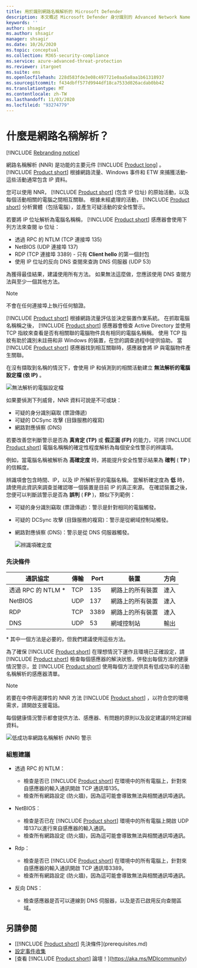 ```yaml
---
title: 用於識別網路名稱解析的 Microsoft Defender
description: 本文概述 Microsoft Defender 身分識別的 Advanced Network Name 解析功能和用途。
keywords: ''
author: shsagir
ms.author: shsagir
manager: shsagir
ms.date: 10/26/2020
ms.topic: conceptual
ms.collection: M365-security-compliance
ms.service: azure-advanced-threat-protection
ms.reviewer: itargoet
ms.suite: ems
ms.openlocfilehash: 228d583fde3e08c497721e0aa5a8aa1b61318937
ms.sourcegitcommit: f434dbff577d9944df18ca7533d026acdab0bb42
ms.translationtype: MT
ms.contentlocale: zh-TW
ms.lasthandoff: 11/03/2020
ms.locfileid: "93274779"
---
```

# <a name="what-is-network-name-resolution"></a>什麼是網路名稱解析？

[!INCLUDE [Rebranding notice](includes/rebranding.md)]

網路名稱解析 (NNR) 是功能的主要元件  [!INCLUDE [Product long](includes/product-long.md)] 。 [!INCLUDE [Product short](includes/product-short.md)] 根據網路流量、Windows 事件和 ETW 來捕獲活動-這些活動通常包含 IP 資料。

您可以使用 NNR， [!INCLUDE [Product short](includes/product-short.md)] (包含 IP 位址) 的原始活動，以及每個活動相關的電腦之間相互關聯。 根據未經處理的活動， [!INCLUDE [Product short](includes/product-short.md)] 分析實體（包括電腦），並產生可疑活動的安全性警示。

若要將 IP 位址解析為電腦名稱稱， [!INCLUDE [Product short](includes/product-short.md)] 感應器會使用下列方法來查閱 ip 位址：

- 透過 RPC 的 NTLM (TCP 連接埠 135)
- NetBIOS (UDP 連接埠 137)
- RDP (TCP 連接埠 3389) - 只有 **Client hello** 的第一個封包
- 使用 IP 位址的反向 DNS 查閱來查詢 DNS 伺服器 (UDP 53)

為獲得最佳結果，建議使用所有方法。 如果無法這麼做，您應該使用 DNS 查閱方法與至少一個其他方法。

> [!NOTE]
> 不會在任何連接埠上執行任何驗證。

[!INCLUDE [Product short](includes/product-short.md)] 根據網路流量評估並決定裝置作業系統。 在抓取電腦名稱稱之後， [!INCLUDE [Product short](includes/product-short.md)] 感應器會檢查 Active Directory 並使用 TCP 指紋來查看是否有相關聯的電腦物件具有相同的電腦名稱稱。 使用 TCP 指紋有助於識別未註冊和非 Windows 的裝置，在您的調查過程中提供協助。
當 [!INCLUDE [Product short](includes/product-short.md)] 感應器找到相互關聯時，感應器會將 IP 與電腦物件產生關聯。

在沒有擷取到名稱的情況下，會使用 IP 和偵測到的相關活動建立 **無法解析的電腦設定檔 (依 IP)** 。

![無法解析的電腦設定檔](media/unresolved-computer-profile.png)

如果要偵測下列威脅，NNR 資料可說是不可或缺：

- 可疑的身分識別竊取 (票證傳遞)
- 可疑的 DCSync 攻擊 (目錄服務的複寫)
- 網路對應偵察 (DNS)

若要改善您判斷警示是否為 **真肯定 (TP)** 或 **假正面 (FP)** 的能力，可將 [!INCLUDE [Product short](includes/product-short.md)] 電腦名稱稱的確定性程度解析為每個安全性警示的辨識項。

例如，當電腦名稱被解析為 **高確定度** 時，將能提升安全性警示結果為 **確判** ( **TP** ) 的信賴度。

辨識項會包含時間、IP，以及 IP 所解析至的電腦名稱。 當解析確定度為 **低** 時，請使用此資訊來調查並確認哪一個裝置是目前 IP 的真正來源。
在確認裝置之後，您便可以判斷該警示是否為 **誤判** ( **FP** )，類似下列範例：

- 可疑的身分識別竊取 (票證傳遞)：警示是針對相同的電腦觸發。
- 可疑的 DCSync 攻擊 (目錄服務的複寫)：警示是從網域控制站觸發。
- 網路對應偵察 (DNS)：警示是從 DNS 伺服器觸發。

    ![辨識項確定度](media/nnr-high-certainty.png)

### <a name="prerequisites"></a>先決條件

|通訊協定|傳輸|Port|裝置|方向|
|--------|--------|------|-------|------|
|透過 RPC 的 NTLM *|TCP|135|網路上的所有裝置|連入|
|NetBIOS|UDP|137|網路上的所有裝置|連入|
|RDP|TCP|3389|網路上的所有裝置|連入|
|DNS|UDP|53|網域控制站|輸出|

\* 其中一個方法是必要的，但我們建議使用這些方法。

為了確保 [!INCLUDE [Product short](includes/product-short.md)] 在理想情況下運作且環境已正確設定，請 [!INCLUDE [Product short](includes/product-short.md)] 檢查每個感應器的解決狀態，併發出每個方法的健康情況警示，並 [!INCLUDE [Product short](includes/product-short.md)] 使用每個方法提供具有低成功率的活動名稱解析的感應器清單。

> [!NOTE]
> 若要在中停用選擇性的 NNR 方法 [!INCLUDE [Product short](includes/product-short.md)] ，以符合您的環境需求，請開啟支援電話。

每個健康情況警示都會提供方法、感應器、有問題的原則以及設定建議的特定詳細資料。

![低成功率網路名稱解析 (NNR) 警示](media/nnr-success-rate.png)

### <a name="configuration-recommendations"></a>組態建議

- 透過 RPC 的 NTLM：
  - 檢查是否已 [!INCLUDE [Product short](includes/product-short.md)] 在環境中的所有電腦上，針對來自感應器的輸入通訊開啟 TCP 通訊埠135。
  - 檢查所有網路設定 (防火牆)，因為這可能會導致無法與相關通訊埠通訊。

- NetBIOS：
  - 檢查是否已在 [!INCLUDE [Product short](includes/product-short.md)] 環境中的所有電腦上開啟 UDP 埠137以進行來自感應器的輸入通訊。
  - 檢查所有網路設定 (防火牆)，因為這可能會導致無法與相關通訊埠通訊。
- Rdp：
  - 檢查是否已 [!INCLUDE [Product short](includes/product-short.md)] 在環境中的所有電腦上，針對來自感應器的輸入通訊開啟 TCP 通訊埠3389。
  - 檢查所有網路設定 (防火牆)，因為這可能會導致無法與相關通訊埠通訊。
- 反向 DNS：
  - 檢查感應器是否可以連線到 DNS 伺服器，以及是否已啟用反向查閱區域。

## <a name="see-also"></a>另請參閱

- [[!INCLUDE [Product short](includes/product-short.md)] 先決條件](prerequisites.md)
- [設定事件收集](configure-event-collection.md)
- [查看 [!INCLUDE [Product short](includes/product-short.md)] 論壇！](https://aka.ms/MDIcommunity)
